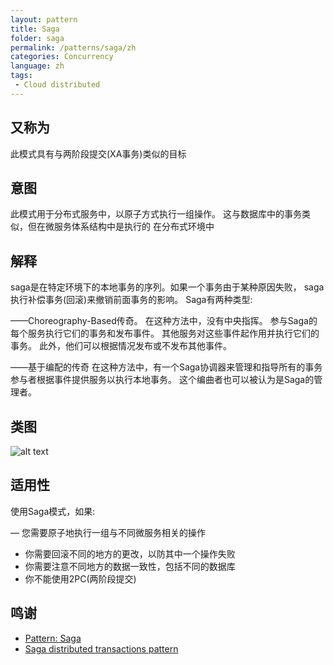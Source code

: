 ```yaml
---
layout: pattern
title: Saga
folder: saga
permalink: /patterns/saga/zh
categories: Concurrency
language: zh
tags:
 - Cloud distributed
---
```


## 又称为
此模式具有与两阶段提交(XA事务)类似的目标

## 意图
此模式用于分布式服务中，以原子方式执行一组操作。
这与数据库中的事务类似，但在微服务体系结构中是执行的
在分布式环境中

## 解释
saga是在特定环境下的本地事务的序列。如果一个事务由于某种原因失败，
saga执行补偿事务(回滚)来撤销前面事务的影响。
Saga有两种类型:

——Choreography-Based传奇。
在这种方法中，没有中央指挥。
参与Saga的每个服务执行它们的事务和发布事件。
其他服务对这些事件起作用并执行它们的事务。
此外，他们可以根据情况发布或不发布其他事件。

——基于编配的传奇
在这种方法中，有一个Saga协调器来管理和指导所有的事务
参与者根据事件提供服务以执行本地事务。
这个编曲者也可以被认为是Saga的管理者。

## 类图
![alt text](./etc/saga.urm.png "Saga pattern class diagram")

## 适用性
使用Saga模式，如果:

— 您需要原子地执行一组与不同微服务相关的操作
- 你需要回滚不同的地方的更改，以防其中一个操作失败
- 你需要注意不同地方的数据一致性，包括不同的数据库
- 你不能使用2PC(两阶段提交)

## 鸣谢

- [Pattern: Saga](https://microservices.io/patterns/data/saga.html)
- [Saga distributed transactions pattern](https://docs.microsoft.com/en-us/azure/architecture/reference-architectures/saga/saga)
